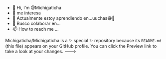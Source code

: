 - 👋 Hi, I’m @Michigaticha
- 👀 me interesa
- 🌱 Actualmente estoy aprendiendo en...uuchas😁🤩
- 💞️ Busco colaborar en...
- 📫 How to reach me ...


Michigaticha/Michigaticha is a ✨ special ✨ repository because its `README.md` (this file) appears on your GitHub profile.
You can click the Preview link to take a look at your changes.
--->
